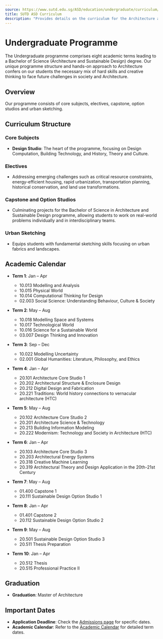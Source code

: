 ```yaml
---
source: https://www.sutd.edu.sg/ASD/education/undergraduate/curriculum/#tabs
title: SUTD ASD Curriculum
description: "Provides details on the curriculum for the Architecture and Sustainable Design (ASD) pillar."
---
```


# Undergraduate Programme

The Undergraduate programme comprises eight academic terms leading to a Bachelor of Science (Architecture and Sustainable Design) degree. Our unique programme structure and hands-on approach to Architecture confers on our students the necessary mix of hard skills and creative thinking to face future challenges in society and Architecture.

## Overview

Our programme consists of core subjects, electives, capstone, option studios and urban sketching.

## Curriculum Structure

### Core Subjects
- **Design Studio**: The heart of the programme, focusing on Design Computation, Building Technology, and History, Theory and Culture.

### Electives
- Addressing emerging challenges such as critical resource constraints, energy-efficient housing, rapid urbanization, transportation planning, historical conservation, and land use transformations.

### Capstone and Option Studios
- Culminating projects for the Bachelor of Science in Architecture and Sustainable Design programme, allowing students to work on real-world problems individually and in interdisciplinary teams.

### Urban Sketching
- Equips students with fundamental sketching skills focusing on urban fabrics and landscapes.

## Academic Calendar
- **Term 1**: Jan – Apr
  - 10.013 Modelling and Analysis
  - 10.015 Physical World
  - 10.014 Computational Thinking for Design
  - 02.003 Social Science: Understanding Behaviour, Culture & Society

- **Term 2**: May – Aug
  - 10.018 Modelling Space and Systems
  - 10.017 Technological World
  - 10.016 Science for a Sustainable World
  - 03.007 Design Thinking and Innovation

- **Term 3**: Sep – Dec
  - 10.022 Modelling Uncertainty
  - 02.001 Global Humanities: Literature, Philosophy, and Ethics

- **Term 4**: Jan – Apr
  - 20.101 Architecture Core Studio 1
  - 20.202 Architectural Structure & Enclosure Design
  - 20.212 Digital Design and Fabrication
  - 20.221 Traditions: World history connections to vernacular architecture (HTC)

- **Term 5**: May – Aug
  - 20.102 Architecture Core Studio 2
  - 20.201 Architecture Science & Technology
  - 20.213 Building Information Modeling
  - 20.222 Modernism: Technology and Society in Architecture (HTC)

- **Term 6**: Jan – Apr
  - 20.103 Architecture Core Studio 3
  - 20.203 Architectural Energy Systems
  - 20.318 Creative Machine Learning
  - 20.319 Architectural Theory and Design Application in the 20th-21st Century

- **Term 7**: May – Aug
  - 01.400 Capstone 1
  - 20.111 Sustainable Design Option Studio 1

- **Term 8**: Jan – Apr
  - 01.401 Capstone 2
  - 20.112 Sustainable Design Option Studio 2

- **Term 9**: May – Aug
  - 20.501 Sustainable Design Option Studio 3
  - 20.511 Thesis Preparation

- **Term 10**: Jan – Apr
  - 20.512 Thesis
  - 20.515 Professional Practice II

## Graduation
- **Graduation**: Master of Architecture

## Important Dates
- **Application Deadline**: Check the [Admissions page](https://www.sutd.edu.sg/asd/admissions/) for specific dates.
- **Academic Calendar**: Refer to the [Academic Calendar](https://www.sutd.edu.sg/asd/education/undergraduate/academic-calendar/) for detailed term dates.